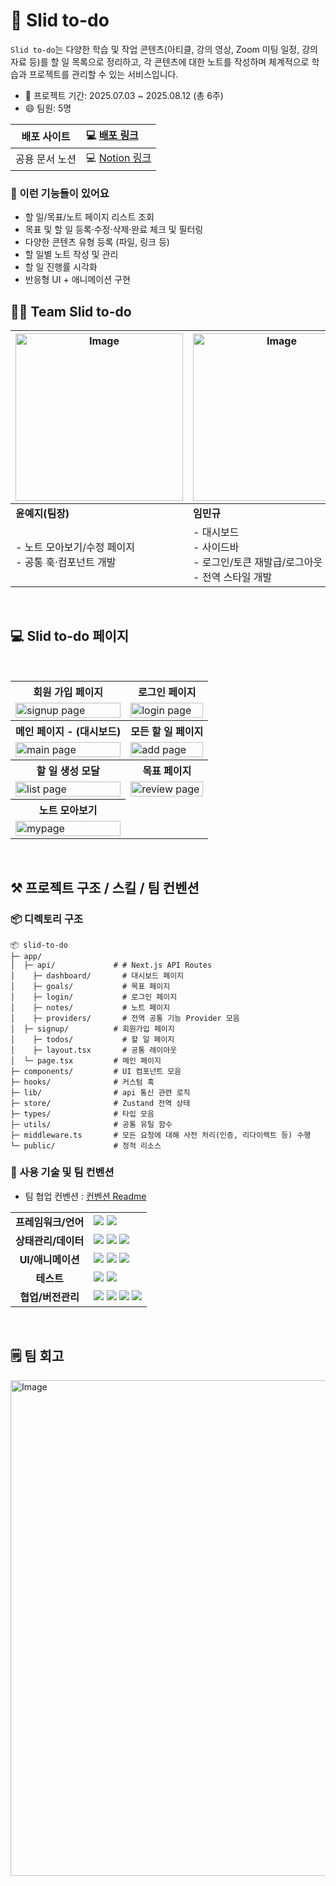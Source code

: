 # 🎯 Slid to-do


`Slid to-do`는 다양한 학습 및 작업 콘텐츠(아티클, 강의 영상, Zoom 미팅 일정, 강의 자료 등)를 할 일 목록으로 정리하고, 각 콘텐츠에 대한 노트를 작성하며 체계적으로 학습과 프로젝트를 관리할 수 있는 서비스입니다.

- 📅 프로젝트 기간: 2025.07.03 ~ 2025.08.12 (총 6주)
- 😄 팀원: 5명

| 배포 사이트 |                                    💻 [배포 링크](https://slid-to-do-refactoring.vercel.app/)                                     |
| :-------: | :---- |
|   공용 문서 노션    | 💻 [Notion 링크](https://mewing-halloumi-584.notion.site/Team-7-Project-Workspace-22261be3ce85802badebf9804fd30fdd?pvs=74) |

### 📝 이런 기능들이 있어요

- 할 일/목표/노트 페이지 리스트 조회
- 목표 및 할 일 등록·수정·삭제·완료 체크 및 필터링
- 다양한 콘텐츠 유형 등록 (파일, 링크 등)
- 할 일별 노트 작성 및 관리
- 할 일 진행률 시각화
- 반응형 UI + 애니메이션 구현


## 🤝🏻 Team Slid to-do

| <img width="268" alt="Image" src="https://github.com/user-attachments/assets/e73b4f54-fd73-46ba-ac71-22bee63dfae1" /> | <img width="268" alt="Image" src="https://github.com/user-attachments/assets/293f6f22-4d36-420a-979a-be79dc86d6d6" /> | <img width="268" alt="Image" src="https://github.com/user-attachments/assets/53b9b249-a2cc-49bc-9979-a39492874504" /> | <img width="268" alt="Image" src="https://github.com/user-attachments/assets/fb2046a9-e8a9-420a-a011-181ff6f33fcd" /> | <img width="268" alt="Image" src="https://github.com/user-attachments/assets/b8da23a4-6a04-492d-9efd-53a524f945d7" /> |
| --------------------------------------------------------------------------------------------------------------------- | --------------------------------------------------------------------------------------------------------------------- | --------------------------------------------------------------------------------------------------------------------- | --------------------------------------------------------------------------------------------------------------------- | --------------------------------------------------------------------------------------------------------------------- |
| **윤예지(팀장)**                                                                                                      | **임민규**                                                                                                            | **노주영**                                                                                                            | **정유하**                                                                                                            | **박솔미**                                                                                                            |
| - 노트 모아보기/수정 페이지<br /> - 공통 훅·컴포넌트 개발                                                             | - 대시보드<br />- 사이드바<br />- 로그인/토큰 재발급/로그아웃<br />- 전역 스타일 개발                                 | - 할 일 페이지<br />- 할 일 생성모달<br />- 모달 커스텀 훅<br /> - 공통 컴포넌트 개발                                 | - 목표 페이지<br />- 노트 작성 페이지<br />- 무한스크롤 훅<br />- 공통 컴포넌트 개발                                  | - 로그인/회원가입 페이지<br />- 커스텀 훅<br />- 공통 컴포넌트 개발                                                   |

<br/>

## 💻 Slid to-do 페이지

<table>	
	<tr>
			</tr>
 <tr>
    <th>
      회원 가입 페이지
    </th>
    <th>
      로그인 페이지
    </th>
  </tr>
  <tr>
    <td>
      <img src="https://mewing-halloumi-584.notion.site/image/attachment%3A42bbb89f-74f4-47be-b92e-224334a42656%3Aimage.png?table=block&id=24f61be3-ce85-800c-8622-c5c3891954a0&spaceId=9e462b86-d673-41b8-b0db-505560448103&width=800&userId=&cache=v2"  alt="signup page" width = 100% >
    </td>
    <td>
      <img src="https://mewing-halloumi-584.notion.site/image/attachment%3A5dea488f-8f8d-4c88-9cb3-dfab56a29b41%3Aimage.png?table=block&id=25661be3-ce85-81b8-a186-cd983d0d2bce&spaceId=9e462b86-d673-41b8-b0db-505560448103&width=1620&userId=&cache=v2" alt="login page" width = 100%>
    </td>
   </tr> 
  <tr>
    <th>
      메인 페이지 - (대시보드)
    </th>
    <th>
      모든 할 일 페이지
    </th>
  </tr>
  <tr>
    <td>
      <img src="https://mewing-halloumi-584.notion.site/image/attachment%3Ab102205d-a9fa-44ed-8150-339ccebf45e8%3Aimage.png?table=block&id=24f61be3-ce85-80e4-acfb-e1d6a37746c3&spaceId=9e462b86-d673-41b8-b0db-505560448103&width=800&userId=&cache=v2"  alt="main page" width = 100%>
    </td>
    <td>
      <img src="https://mewing-halloumi-584.notion.site/image/attachment%3A1af48abd-f6b1-421c-b3ef-79428bf9991e%3Aimage.png?table=block&id=24f61be3-ce85-809c-8fc0-faf220b27145&spaceId=9e462b86-d673-41b8-b0db-505560448103&width=800&userId=&cache=v2" alt="add page" width = 100%>
    </td>
   </tr>
   <tr>
    <th>
      할 일 생성 모달 
    </th> 
    <th>
      목표 페이지
    </th>
  </tr>
  <tr>
    <td>
      <img src="https://mewing-halloumi-584.notion.site/image/attachment%3Aebffe53c-7f9b-48ba-bd60-2909e03541f4%3A%E1%84%89%E1%85%B3%E1%84%8F%E1%85%B3%E1%84%85%E1%85%B5%E1%86%AB%E1%84%89%E1%85%A3%E1%86%BA_2025-08-14_%E1%84%8B%E1%85%A9%E1%84%92%E1%85%AE_12.10.30.png?table=block&id=24f61be3-ce85-80be-90f4-de7d80df8b30&spaceId=9e462b86-d673-41b8-b0db-505560448103&width=800&userId=&cache=v2" alt="list page" width = 100%>
    </td>
    <td>
      <img src="https://mewing-halloumi-584.notion.site/image/attachment%3Ac3ae7f7e-427b-4254-a3b8-e21ad533b145%3A%E1%84%89%E1%85%B3%E1%84%8F%E1%85%B3%E1%84%85%E1%85%B5%E1%86%AB%E1%84%89%E1%85%A3%E1%86%BA_2025-08-14_%E1%84%8B%E1%85%A9%E1%84%92%E1%85%AE_12.13.10.png?table=block&id=24f61be3-ce85-8011-91ad-d242b04a5ff7&spaceId=9e462b86-d673-41b8-b0db-505560448103&width=800&userId=&cache=v2" alt="review page" width = 100%>
    </td>
  </tr> 
  <tr>
   <th>
      노트 모아보기
    </th>
  </tr>
  <tr>  
	<td>
      <img src="https://mewing-halloumi-584.notion.site/image/attachment%3Ac3ae7f7e-427b-4254-a3b8-e21ad533b145%3A%E1%84%89%E1%85%B3%E1%84%8F%E1%85%B3%E1%84%85%E1%85%B5%E1%86%AB%E1%84%89%E1%85%A3%E1%86%BA_2025-08-14_%E1%84%8B%E1%85%A9%E1%84%92%E1%85%AE_12.13.10.png?table=block&id=24f61be3-ce85-8011-91ad-d242b04a5ff7&spaceId=9e462b86-d673-41b8-b0db-505560448103&width=800&userId=&cache=v2" alt="mypage" width = 100%>
    </td
  </tr>
      <br/>
</table>	

<br/>

## ⚒️ 프로젝트 구조 / 스킬 / 팀 컨벤션


### 📦 디렉토리 구조

```
📦 slid-to-do
├─ app/
│  ├─ api/             # # Next.js API Routes
│	 ├─ dashboard/       # 대시보드 페이지
│	 ├─ goals/           # 목표 페이지
│	 ├─ login/           # 로그인 페이지
│	 ├─ notes/           # 노트 페이지
│	 ├─ providers/       # 전역 공통 기능 Provider 모음
│  ├─ signup/          # 회원가입 페이지
│	 ├─ todos/           # 할 일 페이지
│	 ├─ layout.tsx       # 공통 레이아웃
│  └─ page.tsx         # 메인 페이지
├─ components/         # UI 컴포넌트 모음
├─ hooks/              # 커스텀 훅
├─ lib/                # api 통신 관련 로직
├─ store/              # Zustand 전역 상태
├─ types/              # 타입 모음
├─ utils/              # 공통 유틸 함수
├─ middleware.ts       # 모든 요청에 대해 사전 처리(인증, 리다이렉트 등) 수행
└─ public/             # 정적 리소스
```


### 📐 사용 기술 및 팀 컨벤션

- 팀 협업 컨벤션 : [컨벤션 Readme](https://github.com/slid-to-do/slid-to-do-fe/blob/develop/CONVENTION.md)

<table>

  <tr>
    <td align="center"><b>프레임워크/언어</b></td>
    <td>
      <img src="https://img.shields.io/badge/Next.js-000000?style=for-the-badge&logo=nextdotjs&logoColor=white" />
      <img src="https://img.shields.io/badge/TypeScript-007acc?style=for-the-badge&logo=typescript&logoColor=white" />
    </td>
  </tr>
  <tr>
    <td align="center"><b>상태관리/데이터</b></td>
    <td>
      <img src="https://img.shields.io/badge/React_Query-FF4154?style=for-the-badge&logo=reactquery&logoColor=white" />
      <img src="https://img.shields.io/badge/Zustand-4B32C3?style=for-the-badge&logo=react&logoColor=white" />
      <img src="https://img.shields.io/badge/Axios-5A29E4?style=for-the-badge&logo=axios&logoColor=white" />
    </td>
  </tr>
  <tr>
    <td align="center"><b>UI/애니메이션</b></td>
    <td>
      <img src="https://img.shields.io/badge/Tailwind_CSS-06B6D4?style=for-the-badge&logo=tailwindcss&logoColor=white" />
      <img src="https://img.shields.io/badge/Framer_Motion-0055FF?style=for-the-badge&logo=framer&logoColor=white" />
      <img src="https://img.shields.io/badge/TipTap-9747FF?style=for-the-badge&logo=tiptap&logoColor=white" />
    </td>
  </tr>
  <tr>
    <td align="center"><b>테스트</b></td>
    <td>
      <img src="https://img.shields.io/badge/Jest-C21325?style=for-the-badge&logo=jest&logoColor=white" />
      <img src="https://img.shields.io/badge/React_Testing_Library-E33332?style=for-the-badge&logo=testinglibrary&logoColor=white" />
    </td>
  </tr>
  <tr>
    <td align="center"><b>협업/버전관리</b></td>
    <td>
      <img src="https://img.shields.io/badge/Git-F05032?style=for-the-badge&logo=git&logoColor=white" />
      <img src="https://img.shields.io/badge/Notion-000000?style=for-the-badge&logo=notion&logoColor=white" />
      <img src="https://img.shields.io/badge/Swagger-85EA2D?style=for-the-badge&logo=swagger&logoColor=black" />
      <img src="https://img.shields.io/badge/Figma-F24E1E?style=for-the-badge&logo=figma&logoColor=white" />
    </td>
  </tr>
</table>

<br/>


## 🗒️ 팀 회고

<img width="793" alt="Image" src="https://github.com/user-attachments/assets/58820917-6d07-4d59-ba49-368188488245" />
